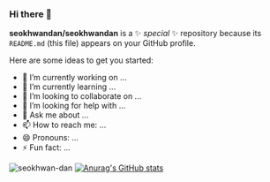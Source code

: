 ### Hi there 👋


**seokhwandan/seokhwandan** is a ✨ _special_ ✨ repository because its `README.md` (this file) appears on your GitHub profile.

Here are some ideas to get you started:

- 🔭 I’m currently working on ...
- 🌱 I’m currently learning ...
- 👯 I’m looking to collaborate on ...
- 🤔 I’m looking for help with ...
- 💬 Ask me about ...
- 📫 How to reach me: ...
- 😄 Pronouns: ...
- ⚡ Fun fact: ...

![seokhwan-dan](https://user-images.githubusercontent.com/77043674/106568799-1b643e00-6577-11eb-86c6-809cd2e25225.gif)
[![Anurag's GitHub stats](https://github-readme-stats.vercel.app/api?username=seokhwandan&show_icons=true&theme=solarized-light)](https://github.com/anuraghazra/github-readme-stats)
